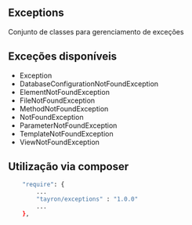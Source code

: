## Exceptions

Conjunto de classes para gerenciamento de exceções


## Exceções disponíveis

  - Exception
  - DatabaseConfigurationNotFoundException
  - ElementNotFoundException
  - FileNotFoundException
  - MethodNotFoundException
  - NotFoundException
  - ParameterNotFoundException
  - TemplateNotFoundException
  - ViewNotFoundException    


## Utilização via composer

```sh
    "require": {
        ...
        "tayron/exceptions" : "1.0.0"
        ... 
    },    
```

